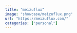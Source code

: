```yaml
---
title: "meizuflux"
image: "showcase/meizuflux.png"
url: "https://meizuflux.com/"
categories: ["personal"]
---
```

